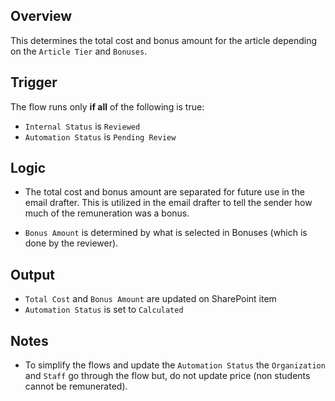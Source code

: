 ## Overview
This determines the total cost and bonus amount for the article depending on the `Article Tier` and `Bonuses`. 

## Trigger
The flow runs only **if all** of the following is true:
- `Internal Status` is `Reviewed`
- `Automation Status` is `Pending Review`


## Logic
- The total cost and bonus amount are separated for future use in the email drafter. This is utilized in the email drafter to tell the sender how much of the remuneration was a bonus.

- `Bonus Amount` is determined by what is selected in Bonuses (which is done by the reviewer).

## Output
- `Total Cost` and `Bonus Amount` are updated on SharePoint item
- `Automation Status` is set to `Calculated`

## Notes
- To simplify the flows and update the `Automation Status` the `Organization` and `Staff` go through the flow but, do not update price (non students cannot be remunerated).